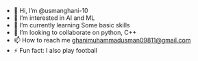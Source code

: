 - 👋 Hi, I’m @usmanghani-10
- 👀 I’m interested in AI and ML
- 🌱 I’m currently learning Some basic skills
- 💞️ I’m looking to collaborate on python, C++
- 📫 How to reach me ghanimuhammadusman09811@gmail.com
- ⚡ Fun fact: I also play football 


